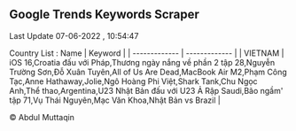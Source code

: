 

## Google Trends Keywords Scraper 
 
Last Update 07-06-2022 , 10:54:47

Country List :
 Name  | Keyword |
| ------------- | ------------- |
| VIETNAM | iOS 16,Croatia đấu với Pháp,Thương ngày nắng về phần 2 tập 28,Nguyễn Trường Sơn,Đỗ Xuân Tuyên,All of Us Are Dead,MacBook Air M2,Phạm Công Tạc,Anne Hathaway,Jolie,Ngô Hoàng Phi Việt,Shark Tank,Chu Ngọc Anh,Thể thao,Argentina,U23 Nhật Bản đấu với U23 Ả Rập Saudi,Bão ngầm' tập 71,Vụ Thái Nguyên,Mạc Văn Khoa,Nhật Bản vs Brazil |



© Abdul Muttaqin 
